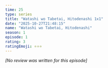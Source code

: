 ```yaml
---
time: 25
type: series
title: "Watashi wo Tabetai, Hitodenashi 1x1"
date: "2025-10-27T21:48:15"
name: "Watashi wo Tabetai, Hitodenashi"
season: 1
episode: 1
rating: 3
ratingEmoji: ⭐️⭐️⭐️
---
```


*[No review was written for this episode]*
